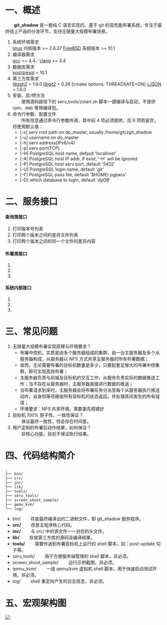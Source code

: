 # 一、概述    
&emsp;&emsp;**git_shadow** 是一套纯 C 语言实现的、基于 git 的高性能布署系统，专注于最终线上产品的分发环节，支持无限量大规模布署场景。
1. 系统环境需求    
[linux](https://www.kernel.org) 内核版本 >= 2.6.37
[FreeBSD](https://www.freebsd.org) 系统版本 >= 10.1
2. 编译器需求    
[gcc](http://gcc.gnu.org) >= 4.4／[clang](http://llvm.org) >= 3.4
3. 数据库需求    
[postgresql](https://www.postgresql.org) = 10.1
4. 第三方库需求    
[libssh2](https://www.libssh2.org) = 1.8.0
[libgit2](https://libgit2.github.com) = 0.26 [cmake options: THREADSAFE=ON]
[cJSON](https://github.com/DaveGamble/cJSON) = 1.6.0
5. 安装、启/停方法    
&emsp;&emsp;使用源码路径下的 serv_tools/zstart.sh 脚本一键编译与启动，不提供 rpm、deb 等预编译包。
6. 命令行参数、配置文件    
&emsp;&emsp;所有信息通过命令行参数传递，其中前 4 项必须提供，后 6 项若留空，将使用默认值：    
    - [-x] serv root path on dp_master, usually /home/git/zgit_shadow
    - [-u]  username on do_master
    - [-h] serv address(IPv6/v4)
    - [-p] serv port(TCP)
    - [-H]  PostgreSQL host name, default 'localhost'
    - [-A]  PostgreSQL host IP addr, if exist, '-H' will be ignored
    - [-P]  PostgreSQL host serv port, default '5432'
    - [-U]  PostgreSQL login name, default 'git'
    - [-F]  PostgreSQL pass file, default '$HOME/.pgpass'
    - [-D]  which database to login, default 'dpDB'
# 二、服务接口    
#### 查询类接口    
1. 打印版本号列表
2. 打印两个版本之间的差异文件列表
3. 打印两个版本之间的同一个文件的差异内容
#### 布署类接口
1. 
2. 
3. 
#### 系统内部接口
1. 
2. 
3. 
# 三、常见问题
1. 无限量大规模布署实现原理与环境要求？
    - 布署中控机，实质是由多个服务器组成的集群，由一台主服务器及多个从服务器构成，从服务器以 NFS 方式共享主服务器的所有布署数据；
    - 故而，无论需要布署的目标机数量是多少，只要配套足够大的布署中控集群，即可实现高效布署；
    - 主服务器负责与前端及目标机的交互工作，从服务负责实际的数据推送工作；当不存在从服务器时，主服务器直接进行数据的推送；
    - 当布署请求到来时，主服务器会将布署任务分派至每个从服务器执行推送动作，自身则等待接收所有目标机的状态返回，并处理其间发生的所有错误；
    - 环境要求：NFS 共享环境，需要事先搭建好
2. 目标机 100% 原子性、一致性保证？    
&emsp;&emsp;保证最终一致性，但会存在时间差。
3. 用户定制的布署后动作结果，如何保证？    
&emsp;&emsp;非核心功能，目前不保证执行结果。
# 四、代码结构简介    
```
.
├── bin/
├── src/
├── inc/
├── lib/
├── tools/
├── serv_tools/
├── screen_shoot_sample/
├── qemu_kvm/
└── log/
```
- bin/
&emsp;&emsp;存放最终编译出的二进制文件，即 git_shadow 服务程序。
- **src/**
&emsp;&emsp;存放主程序核心代码。
- **inc/**
&emsp;&emsp;与 src/ 中的源文件一一对应的头文件。
- **lib/**
&emsp;&emsp;存放第三方库的源码及编译结果。
- **tools/**
&emsp;&emsp;需要传送到布署目标机上运行的 shell 脚本，如：post-update 勾子等。
- serv_tools/
&emsp;&emsp;用于方便服务端管理的 shell 脚本，非必须。
- screen_shoot_sample/
&emsp;&emsp;运行示例截图，非必须。
- qemu_kvm/
&emsp;&emsp;一组 qemu/kvm 虚拟机 shell 脚本，用于快速启动测试环境，非必须。
- log/
&emsp;&emsp;shell 重定向产生的日志信息，非必须。
# 五、宏观架构图    
![](http://upload-images.jianshu.io/upload_images/5142096-5210e75b9bd13380.png?imageMogr2/auto-orient/strip%7CimageView2/2/w/1240)